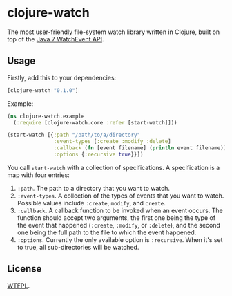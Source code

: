 # clojure-watch

The most user-friendly file-system watch library written in Clojure, built on top of the [Java 7 WatchEvent API](http://docs.oracle.com/javase/tutorial/essential/io/notification.html).

## Usage

Firstly, add this to your dependencies:

```clojure
[clojure-watch "0.1.0"]
```

Example:

```clojure
(ns clojure-watch.example
  (:require [clojure-watch.core :refer [start-watch]]))

(start-watch [{:path "/path/to/a/directory"
               :event-types [:create :modify :delete]
               :callback (fn [event filename] (println event filename))
               :options {:recursive true}}])
```

You call `start-watch` with a collection of specifications.  A specification is a map with four entries:

1. `:path`.  The path to a directory that you want to watch.
2. `:event-types`.  A collection of the types of events that you want to watch.  Possible values include `:create`, `modify`, and `create`.
3. `:callback`.  A callback function to be invoked when an event occurs.  The function should accept two arguments, the first one being the type of the event that happened (`:create`, `:modify`, or `:delete`), and the second one being the full path to the file to which the event happened.
4. `:options`.  Currently the only available option is `:recursive`.  When it's set to true, all sub-directories will be watched.

## License

[WTFPL](http://www.wtfpl.net/).
